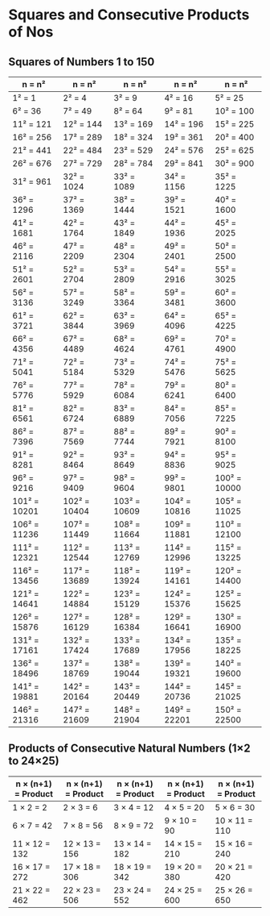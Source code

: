 # Squares and Consecutive Products of Nos

## Squares of Numbers 1 to 150


| n = n²       | n = n²       | n = n²       | n = n²       | n = n²       |
| ------------ | ------------ | ------------ | ------------ | ------------ |
| 1² = 1       | 2² = 4       |  3² = 9      | 4² = 16      | 5² = 25      |
| 6² = 36      | 7² = 49      | 8² = 64      | 9² = 81      | 10² = 100    |
| 11² = 121    | 12² = 144    | 13² = 169    | 14² = 196    | 15² = 225    |
| 16² = 256    | 17² = 289    | 18² = 324    | 19² = 361    | 20² = 400    |
| 21² = 441    | 22² = 484    | 23² = 529    | 24² = 576    | 25² = 625    |
| 26² = 676    | 27² = 729    | 28² = 784    | 29² = 841    | 30² = 900    |
| 31² = 961    | 32² = 1024   | 33² = 1089   | 34² = 1156   | 35² = 1225   |
| 36² = 1296   | 37² = 1369   | 38² = 1444   | 39² = 1521   | 40² = 1600   |
| 41² = 1681   | 42² = 1764   | 43² = 1849   | 44² = 1936   | 45² = 2025   |
| 46² = 2116   | 47² = 2209   | 48² = 2304   | 49² = 2401   | 50² = 2500   |
| 51² = 2601   | 52² = 2704   | 53² = 2809   | 54² = 2916   | 55² = 3025   |
| 56² = 3136   | 57² = 3249   | 58² = 3364   | 59² = 3481   | 60² = 3600   |
| 61² = 3721   | 62² = 3844   | 63² = 3969   | 64² = 4096   | 65² = 4225   |
| 66² = 4356   | 67² = 4489   | 68² = 4624   | 69² = 4761   | 70² = 4900   |
| 71² = 5041   | 72² = 5184   | 73² = 5329   | 74² = 5476   | 75² = 5625   |
| 76² = 5776   | 77² = 5929   | 78² = 6084   | 79² = 6241   | 80² = 6400   |
| 81² = 6561   | 82² = 6724   | 83² = 6889   | 84² = 7056   | 85² = 7225   |
| 86² = 7396   | 87² = 7569   | 88² = 7744   | 89² = 7921   | 90² = 8100   |
| 91² = 8281   | 92² = 8464   | 93² = 8649   | 94² = 8836   | 95² = 9025   |
| 96² = 9216   | 97² = 9409   | 98² = 9604   | 99² = 9801   | 100² = 10000 |
| 101² = 10201 | 102² = 10404 | 103² = 10609 | 104² = 10816 | 105² = 11025 |
| 106² = 11236 | 107² = 11449 | 108² = 11664 | 109² = 11881 | 110² = 12100 |
| 111² = 12321 | 112² = 12544 | 113² = 12769 | 114² = 12996 | 115² = 13225 |
| 116² = 13456 | 117² = 13689 | 118² = 13924 | 119² = 14161 | 120² = 14400 |
| 121² = 14641 | 122² = 14884 | 123² = 15129 | 124² = 15376 | 125² = 15625 |
| 126² = 15876 | 127² = 16129 | 128² = 16384 | 129² = 16641 | 130² = 16900 |
| 131² = 17161 | 132² = 17424 | 133² = 17689 | 134² = 17956 | 135² = 18225 |
| 136² = 18496 | 137² = 18769 | 138² = 19044 | 139² = 19321 | 140² = 19600 |
| 141² = 19881 | 142² = 20164 | 143² = 20449 | 144² = 20736 | 145² = 21025 |
| 146² = 21316 | 147² = 21609 | 148² = 21904 | 149² = 22201 | 150² = 22500 |

## Products of Consecutive Natural Numbers (1×2 to 24×25)

| n × (n+1) = Product  | n × (n+1) = Product  | n × (n+1) = Product  | n × (n+1) = Product  | n × (n+1) = Product  |
| -------------------- | -------------------- | -------------------- | -------------------- | -------------------- |
| 1 × 2 = 2             | 2 × 3 = 6           | 3 × 4 = 12           | 4 × 5 = 20           | 5 × 6 = 30           |
| 6 × 7 = 42            | 7 × 8 = 56          | 8 × 9 = 72           | 9 × 10 = 90          | 10 × 11 = 110        |
| 11 × 12 = 132         | 12 × 13 = 156       | 13 × 14 = 182        | 14 × 15 = 210        | 15 × 16 = 240        |
| 16 × 17 = 272         | 17 × 18 = 306       | 18 × 19 = 342        | 19 × 20 = 380        | 20 × 21 = 420        |
| 21 × 22 = 462         | 22 × 23 = 506       | 23 × 24 = 552        | 24 × 25 = 600        | 25 × 26 = 650        |
